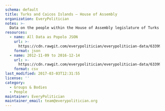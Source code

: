 ```yaml
---
schema: default
title: Turks and Caicos Islands — House of Assembly
organization: EveryPolitician
notes: >-
  Data on the people within the House of Assembly legislature of Turks and Caicos Islands.
resources:
  - name: All Data as Popolo JSON
    url: >-
      https://cdn.rawgit.com/everypolitician/everypolitician-data/63399c5fa1a2077fae1d71365da2c448d9abf7ca/data/Turks_and_Caicos_Islands/Assembly/ep-popolo-v1.0.json
    format: json
  - name: 2012-11-09 to 2016-12-14
    url: >-
      https://cdn.rawgit.com/everypolitician/everypolitician-data/63399c5fa1a2077fae1d71365da2c448d9abf7ca/data/Turks_and_Caicos_Islands/Assembly/term-2012.csv
    format: csv
last_modified: 2017-03-03T12:31:55
license: ''
category:
  - Groups & Bodies
  - People
maintainer: EveryPolitician
maintainer_email: team@everypolitician.org
---
```

